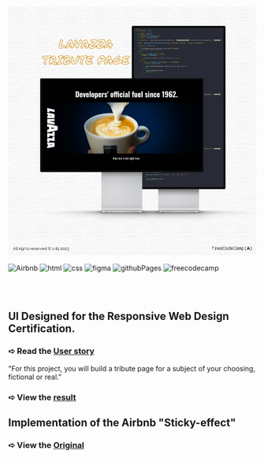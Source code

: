 ![banner](https://github.com/z-bj/Onboarding-At-Lavazza/blob/master/Onboarding-At-Lavazza-banner.png)

![Airbnb](https://img.shields.io/badge/Airbnb-FF5A5F.svg?style=for-the-badge&logo=Airbnb&logoColor=white)
![html](https://img.shields.io/badge/HTML5-E34F26.svg?style=for-the-badge&logo=HTML5&logoColor=white)
![css](https://img.shields.io/badge/CSS3-1572B6.svg?style=for-the-badge&logo=CSS3&logoColor=white)
![figma](https://img.shields.io/badge/Figma-F24E1E.svg?style=for-the-badge&logo=Figma&logoColor=white)
![githubPages](https://img.shields.io/badge/GitHub%20Pages-222222.svg?style=for-the-badge&logo=GitHub-Pages&logoColor=white)
![freecodecamp](https://img.shields.io/badge/freeCodeCamp-0A0A23.svg?style=for-the-badge&logo=freeCodeCamp&logoColor=white)

<br>
<br>

## UI Designed for the Responsive Web Design Certification.

### ➪ Read the [User story](https://www.freecodecamp.org/learn/2022/responsive-web-design/build-a-tribute-page-project/build-a-tribute-page)
"For this project, you will build a tribute page for a subject of your choosing, fictional or real."

### ➪ View the [result](https://z-bj.github.io/Onboarding-At-Lavazza)




## Implementation of the Airbnb "Sticky-effect"
### ➪ View the [Original](https://www.airbnb.com/rooms/16805720?source_impression_id=p3_1674131168_2FI5l5JBHeNMGfDl&modal=PHOTO_TOUR_SCROLLABLE)


